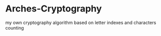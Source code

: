 # Arches-Cryptography
my own cryptography algorithm based on letter indexes and characters counting
